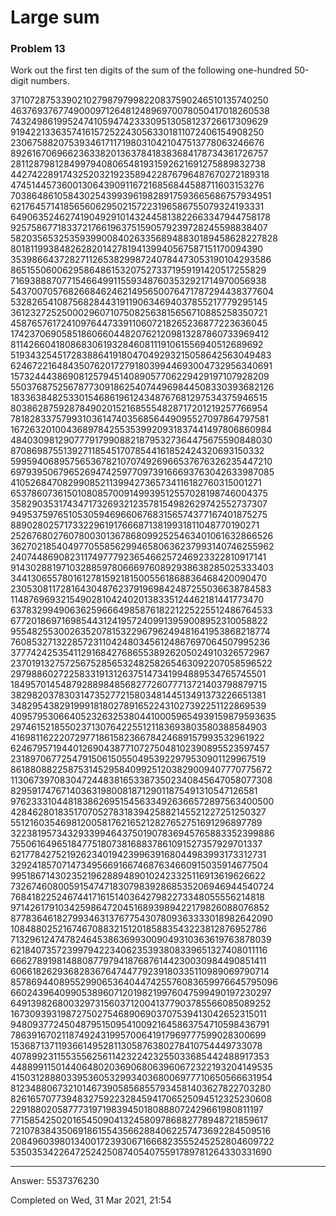 # Large sum
### Problem 13

Work out the first ten digits of the sum of the following one-hundred 50-digit numbers.

37107287533902102798797998220837590246510135740250\
46376937677490009712648124896970078050417018260538\
74324986199524741059474233309513058123726617309629\
91942213363574161572522430563301811072406154908250\
23067588207539346171171980310421047513778063246676\
89261670696623633820136378418383684178734361726757\
28112879812849979408065481931592621691275889832738\
44274228917432520321923589422876796487670272189318\
47451445736001306439091167216856844588711603153276\
70386486105843025439939619828917593665686757934951\
62176457141856560629502157223196586755079324193331\
64906352462741904929101432445813822663347944758178\
92575867718337217661963751590579239728245598838407\
58203565325359399008402633568948830189458628227828\
80181199384826282014278194139940567587151170094390\
35398664372827112653829987240784473053190104293586\
86515506006295864861532075273371959191420517255829\
71693888707715466499115593487603532921714970056938\
54370070576826684624621495650076471787294438377604\
53282654108756828443191190634694037855217779295145\
36123272525000296071075082563815656710885258350721\
45876576172410976447339110607218265236877223636045\
17423706905851860660448207621209813287860733969412\
81142660418086830619328460811191061556940512689692\
51934325451728388641918047049293215058642563049483\
62467221648435076201727918039944693004732956340691\
15732444386908125794514089057706229429197107928209\
55037687525678773091862540744969844508330393682126\
18336384825330154686196124348767681297534375946515\
80386287592878490201521685554828717201219257766954\
78182833757993103614740356856449095527097864797581\
16726320100436897842553539920931837441497806860984\
48403098129077791799088218795327364475675590848030\
87086987551392711854517078544161852424320693150332\
59959406895756536782107074926966537676326235447210\
69793950679652694742597709739166693763042633987085\
41052684708299085211399427365734116182760315001271\
65378607361501080857009149939512557028198746004375\
35829035317434717326932123578154982629742552737307\
94953759765105305946966067683156574377167401875275\
88902802571733229619176668713819931811048770190271\
25267680276078003013678680992525463401061632866526\
36270218540497705585629946580636237993140746255962\
24074486908231174977792365466257246923322810917141\
91430288197103288597806669760892938638285025333403\
34413065578016127815921815005561868836468420090470\
23053081172816430487623791969842487255036638784583\
11487696932154902810424020138335124462181441773470\
63783299490636259666498587618221225225512486764533\
67720186971698544312419572409913959008952310058822\
95548255300263520781532296796249481641953868218774\
76085327132285723110424803456124867697064507995236\
37774242535411291684276865538926205024910326572967\
23701913275725675285653248258265463092207058596522\
29798860272258331913126375147341994889534765745501\
18495701454879288984856827726077713721403798879715\
38298203783031473527721580348144513491373226651381\
34829543829199918180278916522431027392251122869539\
40957953066405232632538044100059654939159879593635\
29746152185502371307642255121183693803580388584903\
41698116222072977186158236678424689157993532961922\
62467957194401269043877107275048102390895523597457\
23189706772547915061505504953922979530901129967519\
86188088225875314529584099251203829009407770775672\
11306739708304724483816533873502340845647058077308\
82959174767140363198008187129011875491310547126581\
97623331044818386269515456334926366572897563400500\
42846280183517070527831839425882145521227251250327\
55121603546981200581762165212827652751691296897789\
32238195734329339946437501907836945765883352399886\
75506164965184775180738168837861091527357929701337\
62177842752192623401942399639168044983993173312731\
32924185707147349566916674687634660915035914677504\
99518671430235219628894890102423325116913619626622\
73267460800591547471830798392868535206946944540724\
76841822524674417161514036427982273348055556214818\
97142617910342598647204516893989422179826088076852\
87783646182799346313767754307809363333018982642090\
10848802521674670883215120185883543223812876952786\
71329612474782464538636993009049310363619763878039\
62184073572399794223406235393808339651327408011116\
66627891981488087797941876876144230030984490851411\
60661826293682836764744779239180335110989069790714\
85786944089552990653640447425576083659976645795096\
66024396409905389607120198219976047599490197230297\
64913982680032973156037120041377903785566085089252\
16730939319872750275468906903707539413042652315011\
94809377245048795150954100921645863754710598436791\
78639167021187492431995700641917969777599028300699\
15368713711936614952811305876380278410754449733078\
40789923115535562561142322423255033685442488917353\
44889911501440648020369068063960672322193204149535\
41503128880339536053299340368006977710650566631954\
81234880673210146739058568557934581403627822703280\
82616570773948327592232845941706525094512325230608\
22918802058777319719839450180888072429661980811197\
77158542502016545090413245809786882778948721859617\
72107838435069186155435662884062257473692284509516\
20849603980134001723930671666823555245252804609722\
53503534226472524250874054075591789781264330331690

---

Answer:  5537376230

Completed on Wed, 31 Mar 2021, 21:54